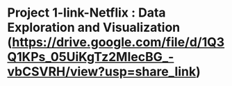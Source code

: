 # Project 1-link-Netflix : Data Exploration and Visualization (https://drive.google.com/file/d/1Q3Q1KPs_05UiKgTz2MIecBG_-vbCSVRH/view?usp=share_link)
